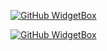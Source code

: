 [![GitHub WidgetBox](https://github-widgetbox.vercel.app/api/profile?username=DiamondGotCat&data=followers,repositories,stars,commits)](https://github.com/DiamondGotCat)

[![GitHub WidgetBox](https://github-widgetbox.vercel.app/api/skills?languages=js,java,php,python,html,css,c,cpp,csharp,swift,ruby,dart,bash,xml,json,yaml,mysql,markdown)](https://github.com/DiamondGotCat/)


<!---
DiamondGotCat/DiamondGotCat is a ✨ special ✨ repository because its `README.md` (this file) appears on your GitHub profile.
You can click the Preview link to take a look at your changes.
--->
